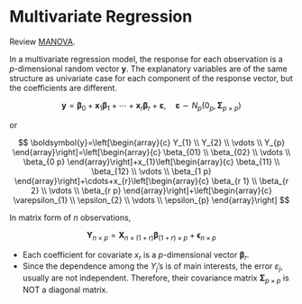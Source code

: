 # Multivariate Regression

Review [MANOVA](manova).

In a multivariate regression model, the response for each observation is a $p$-dimensional random vector $\boldsymbol{y}$. The explanatory variables are of the same structure as univariate case for each component of the response vector, but the coefficients are different.

$$
\boldsymbol{y}=\boldsymbol{\beta}_{0}+\boldsymbol{x}_{1} \boldsymbol{\beta}_{1}+\cdots+\boldsymbol{x}_{r} \boldsymbol{\beta}_{r}+\boldsymbol{\varepsilon}, \quad \boldsymbol{\varepsilon} \sim N_{p}\left(0_{p}, \boldsymbol{\Sigma}_{p \times p}\right)
$$

or

$$
\boldsymbol{y}=\left[\begin{array}{c}
Y_{1} \\
Y_{2} \\
\vdots \\
Y_{p}
\end{array}\right]=\left[\begin{array}{c}
\beta_{01} \\
\beta_{02} \\
\vdots \\
\beta_{0 p}
\end{array}\right]+x_{1}\left[\begin{array}{c}
\beta_{11} \\
\beta_{12} \\
\vdots \\
\beta_{1 p}
\end{array}\right]+\cdots+x_{r}\left[\begin{array}{c}
\beta_{r 1} \\
\beta_{r 2} \\
\vdots \\
\beta_{r p}
\end{array}\right]+\left[\begin{array}{c}
\varepsilon_{1} \\
\epsilon_{2} \\
\vdots \\
\epsilon_{p}
\end{array}\right]
$$

In matrix form of $n$ observations,


$$
\boldsymbol{Y}_{n \times p}=\boldsymbol{X}_{n \times(1+r)} \boldsymbol{\beta}_{(1+r) \times p}+\boldsymbol{\epsilon}_{n \times p}
$$

- Each coefficient for covariate $x_r$ is a $p$-dimensional vector $\boldsymbol{\beta} _r$.
- Since the dependence among the $Y_j$’s is of main interests, the error $\varepsilon_j$, usually are not independent. Therefore, their covariance matrix $\boldsymbol{\Sigma} _{p \times p}$ is NOT a diagonal matrix.
